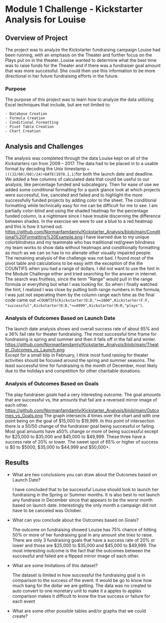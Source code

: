 # Module 1 Challenge - Kickstarter Analysis for Louise
## Overview of Project
The project was to analyze the Kickstarter fundraising campaign Louise had been running, with an emphasis on the Theater and further focus on the Plays put on in the theater. Louise wanted to determine what the best time was to raise funds for the Theater and if there was a fundraiser goal amount that was more successful.  She could then use this information to be more directional in her future fundraising efforts in the future.
### Purpose
The purpose of this project was to learn how to analyze the data utilizing Excel techniques that include, but are not limited to:

	- Database Creation
	- Formula Creation
	- Conditional Formatting
	- Pivot Table Creation
	- Chart Creation
 ## Analysis and Challenges
  The analysis was completed through the data Louise kept on all of the Kickstarters ran from 2009 – 2017. The data had to be placed in to a usable format by decoding the Unix timestamp `=(((J2/60)/60)/24)+DATE(1970,1,1)`for both the launch date and deadline.  We added a few columns of calculated data that could be useful to our analysis, like percentage funded and subcategory. Then for ease of use we added some conditional formatting for a quick glance look at which projects were successful, live, canceled and failed and to highlight the more successfully funded projects by adding color to the sheet. The conditional formatting while technically easy for me can be difficult for me to see. I am partially color-blind and using the shaded heatmap for the percentage funded column, is a nightmare since I have trouble discerning the difference between shades. In the exercise we were to use a blue to a red heatmap and this is how it turned out. https://github.com/Normanfamdamly/Kickstarter_Analysis/blob/main/Conditional%20Formatting%20Example.png  I have learned due to my unique colorblindness and my teammate who has traditional red/green blindness my team works to show data without heatmaps and conditionally formatting as much as we can so has to no alienate other visually impaired people.  
   The remaining analysis of the challenge was not bad. I found most of the pivot table and calculations to be easy with the exception of the the COUNTIFS when you had a range of dollars. I did not want to use the hint in the Module Challenge either and tried searching for the answer in internet. The search was fruitless, since the term "Range" would pull in the range formula or everything but what I was looking for.  So when I finally watched the hint, I realized I was close by putting both range numbers in the formula, I was just not seperating them by the column range each time as the final code came out `=COUNTIFS(Kickstarter!D:D,">=1000",Kickstarter!F:F, "successful",Kickstarter!D:D,"<=4999",Kickstarter!R:R,"plays")`. 

### Analysis of Outcomes Based on Launch Date
The launch date analysis shows and overall success rate of about 65% and a 36% fail rate for theater fundraising. The most successful time frame for fundraising is spring and summer and then it falls off in the fall and winter. https://github.com/Normanfamdamly/Kickstarter_Analysis/blob/main/Theater_Outcomes_vs_Launch.png    
Except for a small blip in February, I think most fund raising for theater activities should be focused around the spring and summer seasons.  The least successful time for fundraising is the month of December, most likely due to the holidays and competition for other charitable donations.

### Analysis of Outcomes Based on Goals
The play fundraiser goals had a very interesting outcome.  The goal amounts that are successful vs, the amounts that fail are a reversed mirror image of each other.
https://github.com/Normanfamdamly/Kickstarter_Analysis/blob/main/Outcomes_vs_Goals.png  The graph intersects 4 times over the chart and with one point being on the goal of $15,000 to $19,999.  In this point of intersection there is a 50/50 change of the fundraiser goal being successful or failing. Most goal amounts have a50% change or more of being successful except for $25,000 to $35,000 and $45,000 to $49,999. These three have a success rate of 20% or lower. The sweet spot of 65% or higher of success is $0 to $5000, $35,000 to $44,999 and $50,000+.

## Results

- What are two conclusions you can draw about the Outcomes based on Launch Date?


	I have concluded that to be successful Louise should look to launch her fundraising in the Spring or Summer months.  It is also best to not 
	launch any fundraise in December since that appears to be the worst month based on launch date.  Interestingly the only month a campaign did 
	not have to be canceled was October.


- What can you conclude about the Outcomes based on Goals?
 
	The outcome on fundraising showed Louise has 75% chance of hitting 50% or more of her fundraising goal in any amount she tries to raise. There 
	are only 3 fundraising goals that have a success rate of 20% or lower and those are $25,000 to $35,000 and $45,000 to $49,999. 
	The most interesting outcome is the fact that the outcomes between the successful and failed are a flipped mirror image of each other.  

- What are some limitations of this dataset?

	The dataset is limited in how successful the fundraising goal is in comparison to the success of the event.  It would be go to know how 
	much bang for the dollar we are getting.  The data was no created to auto convert to one monetary unit to make it a apples to apples 
	comparison makes it difficult to know the true success or failure for each event


- What are some other possible tables and/or graphs that we could create?
